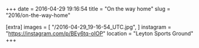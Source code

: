 +++
date = 2016-04-29 19:16:54
title = "On the way home"
slug = "2016/on-the-way-home"

[extra]
images = [
    "/2016-04-29_19-16-54_UTC.jpg",
]
instagram = "https://instagram.com/p/BEy6tq-oIOP"
location = "Leyton Sports Ground"
+++

